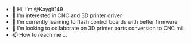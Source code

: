 - 👋 Hi, I’m @Kaygit149
- 👀 I’m interested in CNC and 3D printer driver
- 🌱 I’m currently learning to flash control boards with better firmware
- 💞️ I’m looking to collaborate on 3D printer parts conversion to CNC mill
- 📫 How to reach me ...

<!---
Kaygit149/Kaygit149 is a ✨ special ✨ repository because its `README.md` (this file) appears on your GitHub profile.
You can click the Preview link to take a look at your changes.
--->

